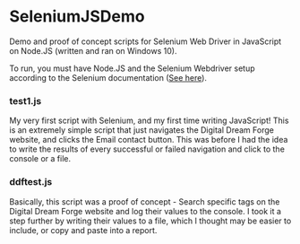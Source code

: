 # SeleniumJSDemo
Demo and proof of concept scripts for Selenium Web Driver in JavaScript on Node.JS (written and ran on Windows 10).

To run, you must have Node.JS and the Selenium Webdriver setup according to the Selenium documentation (<a href="https://www.selenium.dev/documentation/en/selenium_installation/installing_selenium_libraries/">See here</a>).

<h3>test1.js</h3>
My very first script with Selenium, and my first time writing JavaScript! This is an extremely simple script that just navigates the Digital Dream Forge website, and clicks the Email contact button. This was before I had the idea to write the results of every successful or failed navigation and click to the console or a file.

<h3>ddftest.js</h3>
Basically, this script was a proof of concept - Search specific tags on the Digital Dream Forge website and log their values to the console. I took it a step further by writing their values to a file, which I thought may be easier to include, or copy and paste into a report.
